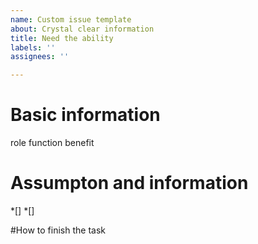 ```yaml
---
name: Custom issue template
about: Crystal clear information
title: Need the ability
labels: ''
assignees: ''

---
```


# Basic information
role
function
benefit
# Assumpton and information
*[]
*[]

#How to finish the task
